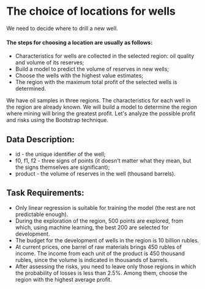 # The choice of locations for wells

We need to decide where to drill a new well.
#### The steps for choosing a location are usually as follows:
* Characteristics for wells are collected in the selected region: oil quality and volume of its reserves;
* Build a model to predict the volume of reserves in new wells;
* Choose the wells with the highest value estimates;
* The region with the maximum total profit of the selected wells is determined.

We have oil samples in three regions. The characteristics for each well in the region are already known. We will build a model to determine the region where mining will bring the greatest profit. Let's analyze the possible profit and risks using the Bootstrap technique.

## Data Description:
- id - the unique identifier of the well;
- f0, f1, f2 - three signs of points (it doesn't matter what they mean, but the signs themselves are significant);
- product - the volume of reserves in the well (thousand barrels).

## Task Requirements:
- Only linear regression is suitable for training the model (the rest are not predictable enough).
- During the exploration of the region, 500 points are explored, from which, using machine learning, the best 200 are selected for development.
- The budget for the development of wells in the region is 10 billion rubles.
- At current prices, one barrel of raw materials brings 450 rubles of income. The income from each unit of the product is 450 thousand rubles, since the volume is indicated in thousands of barrels.
- After assessing the risks, you need to leave only those regions in which the probability of losses is less than 2.5%. Among them, choose the region with the highest average profit.
